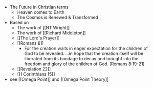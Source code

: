- The Future in Christian terms
    - Heaven comes to Earth
    - The Cosmos is Renewed & Transformed
- Based on 
    - The work of [[NT Wright]]
    - The work of [[Richard Middleton]]
    - [[The Lord's Prayer]]
    - [[Romans 8]]
        - For the creation waits in eager expectation for the children of God to be revealed. ...in hope that the creation itself will be liberated from its bondage to decay and brought into the freedom and glory of the children of God. (Romans 8:19-21)
    - [[Revelation 22]]
    - [[1 Corinthians 15]]
- see [[Omega Point]] and [[Omega Point Theory]]
